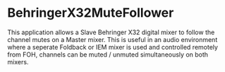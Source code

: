 # BehringerX32MuteFollower
This application allows a Slave Behringer X32 digital mixer to follow the channel mutes on a Master mixer. This is useful in an audio environment where a seperate Foldback or IEM mixer is used and controlled remotely from FOH, channels can be muted / unmuted simultaneously on both mixers.
